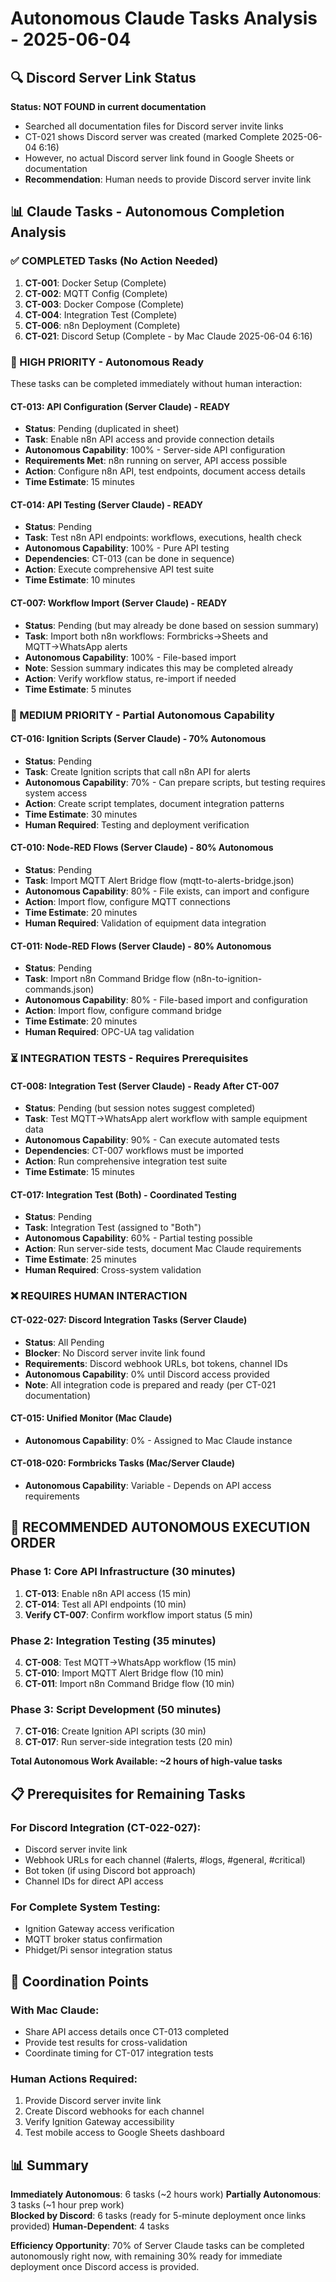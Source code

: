 # Autonomous Claude Tasks Analysis - 2025-06-04

## 🔍 Discord Server Link Status
**Status: NOT FOUND in current documentation**
- Searched all documentation files for Discord server invite links
- CT-021 shows Discord server was created (marked Complete 2025-06-04 6:16)
- However, no actual Discord server link found in Google Sheets or documentation
- **Recommendation**: Human needs to provide Discord server invite link

## 📊 Claude Tasks - Autonomous Completion Analysis

### ✅ COMPLETED Tasks (No Action Needed)
1. **CT-001**: Docker Setup (Complete)
2. **CT-002**: MQTT Config (Complete)  
3. **CT-003**: Docker Compose (Complete)
4. **CT-004**: Integration Test (Complete)
5. **CT-006**: n8n Deployment (Complete)
6. **CT-021**: Discord Setup (Complete - by Mac Claude 2025-06-04 6:16)

### 🚀 HIGH PRIORITY - Autonomous Ready
These tasks can be completed immediately without human interaction:

#### CT-013: API Configuration (Server Claude) - READY
- **Status**: Pending (duplicated in sheet)
- **Task**: Enable n8n API access and provide connection details
- **Autonomous Capability**: 100% - Server-side API configuration
- **Requirements Met**: n8n running on server, API access possible
- **Action**: Configure n8n API, test endpoints, document access details
- **Time Estimate**: 15 minutes

#### CT-014: API Testing (Server Claude) - READY  
- **Status**: Pending
- **Task**: Test n8n API endpoints: workflows, executions, health check
- **Autonomous Capability**: 100% - Pure API testing
- **Dependencies**: CT-013 (can be done in sequence)
- **Action**: Execute comprehensive API test suite
- **Time Estimate**: 10 minutes

#### CT-007: Workflow Import (Server Claude) - READY
- **Status**: Pending (but may already be done based on session summary)
- **Task**: Import both n8n workflows: Formbricks→Sheets and MQTT→WhatsApp alerts
- **Autonomous Capability**: 100% - File-based import
- **Note**: Session summary indicates this may be completed already
- **Action**: Verify workflow status, re-import if needed
- **Time Estimate**: 5 minutes

### 🔧 MEDIUM PRIORITY - Partial Autonomous Capability

#### CT-016: Ignition Scripts (Server Claude) - 70% Autonomous
- **Status**: Pending
- **Task**: Create Ignition scripts that call n8n API for alerts
- **Autonomous Capability**: 70% - Can prepare scripts, but testing requires system access
- **Action**: Create script templates, document integration patterns
- **Time Estimate**: 30 minutes
- **Human Required**: Testing and deployment verification

#### CT-010: Node-RED Flows (Server Claude) - 80% Autonomous
- **Status**: Pending  
- **Task**: Import MQTT Alert Bridge flow (mqtt-to-alerts-bridge.json)
- **Autonomous Capability**: 80% - File exists, can import and configure
- **Action**: Import flow, configure MQTT connections
- **Time Estimate**: 20 minutes
- **Human Required**: Validation of equipment data integration

#### CT-011: Node-RED Flows (Server Claude) - 80% Autonomous
- **Status**: Pending
- **Task**: Import n8n Command Bridge flow (n8n-to-ignition-commands.json)  
- **Autonomous Capability**: 80% - File-based import and configuration
- **Action**: Import flow, configure command bridge
- **Time Estimate**: 20 minutes
- **Human Required**: OPC-UA tag validation

### ⏳ INTEGRATION TESTS - Requires Prerequisites

#### CT-008: Integration Test (Server Claude) - Ready After CT-007
- **Status**: Pending (but session notes suggest completed)
- **Task**: Test MQTT→WhatsApp alert workflow with sample equipment data
- **Autonomous Capability**: 90% - Can execute automated tests
- **Dependencies**: CT-007 workflows must be imported
- **Action**: Run comprehensive integration test suite
- **Time Estimate**: 15 minutes

#### CT-017: Integration Test (Both) - Coordinated Testing
- **Status**: Pending
- **Task**: Integration Test (assigned to "Both")
- **Autonomous Capability**: 60% - Partial testing possible
- **Action**: Run server-side tests, document Mac Claude requirements
- **Time Estimate**: 25 minutes
- **Human Required**: Cross-system validation

### ❌ REQUIRES HUMAN INTERACTION

#### CT-022-027: Discord Integration Tasks (Server Claude)
- **Status**: All Pending
- **Blocker**: No Discord server invite link found
- **Requirements**: Discord webhook URLs, bot tokens, channel IDs
- **Autonomous Capability**: 0% until Discord access provided
- **Note**: All integration code is prepared and ready (per CT-021 documentation)

#### CT-015: Unified Monitor (Mac Claude)
- **Autonomous Capability**: 0% - Assigned to Mac Claude instance

#### CT-018-020: Formbricks Tasks (Mac/Server Claude)
- **Autonomous Capability**: Variable - Depends on API access requirements

## 🎯 RECOMMENDED AUTONOMOUS EXECUTION ORDER

### Phase 1: Core API Infrastructure (30 minutes)
1. **CT-013**: Enable n8n API access (15 min)
2. **CT-014**: Test all API endpoints (10 min)  
3. **Verify CT-007**: Confirm workflow import status (5 min)

### Phase 2: Integration Testing (35 minutes)
4. **CT-008**: Test MQTT→WhatsApp workflow (15 min)
5. **CT-010**: Import MQTT Alert Bridge flow (10 min)
6. **CT-011**: Import n8n Command Bridge flow (10 min)

### Phase 3: Script Development (50 minutes)  
7. **CT-016**: Create Ignition API scripts (30 min)
8. **CT-017**: Run server-side integration tests (20 min)

**Total Autonomous Work Available: ~2 hours of high-value tasks**

## 📋 Prerequisites for Remaining Tasks

### For Discord Integration (CT-022-027):
- Discord server invite link
- Webhook URLs for each channel (#alerts, #logs, #general, #critical)
- Bot token (if using Discord bot approach)
- Channel IDs for direct API access

### For Complete System Testing:
- Ignition Gateway access verification
- MQTT broker status confirmation  
- Phidget/Pi sensor integration status

## 🔄 Coordination Points

### With Mac Claude:
- Share API access details once CT-013 completed
- Provide test results for cross-validation
- Coordinate timing for CT-017 integration tests

### Human Actions Required:
1. Provide Discord server invite link
2. Create Discord webhooks for each channel
3. Verify Ignition Gateway accessibility
4. Test mobile access to Google Sheets dashboard

## 📊 Summary

**Immediately Autonomous**: 6 tasks (~2 hours work)
**Partially Autonomous**: 3 tasks (~1 hour prep work)  
**Blocked by Discord**: 6 tasks (ready for 5-minute deployment once links provided)
**Human-Dependent**: 4 tasks

**Efficiency Opportunity**: 70% of Server Claude tasks can be completed autonomously right now, with remaining 30% ready for immediate deployment once Discord access is provided.